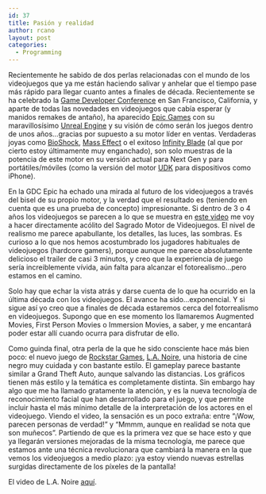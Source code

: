 ```yaml
---
id: 37
title: Pasión y realidad
author: rcano
layout: post
categories:
  - Programming
---
```

<div style="clear: both; text-align: center;">
</div>

Recientemente he sabido de dos perlas relacionadas con el mundo de los videojuegos que ya me están haciendo salivar y anhelar que el tiempo pase más rápido para llegar cuanto antes a finales de década. Recientemente se ha celebrado la [Game Developer Conference][1] en San Francisco, California, y aparte de todas las novedades en videojuegos que cabía esperar (y manidos remakes de antaño), ha aparecido [Epic Games][2] con su maravillosísimo [Unreal Engine][3] y su visión de cómo serán los juegos dentro de unos años&#8230;gracias por supuesto a su motor líder en ventas. Verdaderas joyas como [BioShock][4], [Mass Effect][5] o el exitoso [Infinity Blade][6] (al que por cierto estoy últimamente muy enganchado), son solo muestras de la potencia de este motor en su versión actual para Next Gen y para portátiles/móviles (como la versión del motor [UDK][7] para dispositivos como iPhone).

En la GDC Epic ha echado una mirada al futuro de los videojuegos a través del bisel de su propio motor, y la verdad que el resultado es (teniendo en cuenta que es una prueba de concepto) impresionante. Si dentro de 3 o 4 años los videojuegos se parecen a lo que se muestra en [este video][8] me voy a hacer directamente acólito del Sagrado Motor de Videojuegos. El nivel de realismo me parece apabullante, los detalles, las luces, las sombras. Es curioso a lo que nos hemos acostumbrado los jugadores habituales de videojuegos (hardcore gamers), porque aunque me parece absolutamente delicioso el trailer de casi 3 minutos, y creo que la experiencia de juego sería increiblemente vívida, aún falta para alcanzar el fotorealismo&#8230;pero estamos en el camino.

Solo hay que echar la vista atrás y darse cuenta de lo que ha ocurrido en la última década con los videojuegos. El avance ha sido&#8230;exponencial. Y si sigue así yo creo que a finales de década estaremos cerca del fotorrealismo en videojuegos. Supongo que en ese momento los llamaremos Augmented Movies, First Person Movies o Immersion Movies, a saber, y me encantará poder estar allí cuando ocurra para disfrutar de ello.

Como guinda final, otra perla de la que he sido consciente hace más bien poco: el nuevo juego de [Rockstar Games][9], [L.A. Noire][10], una historia de cine negro muy cuidada y con bastante estilo. El gameplay parece bastante similar a Grand Theft Auto, aunque salvando las distancias. Los gráficos tienen más estilo y la temática es completamente distinta. Sin embargo hay algo que me ha llamado gratamente la atención, y es la nueva tecnología de reconocimiento facial que han desarrollado para el juego, y que permite incluir hasta el más mínimo detalle de la interpretación de los actores en el videojuego. Viendo el video, la sensación es un poco extraña: entre &#8220;¡Wow, parecen personas de verdad!&#8221; y &#8220;Mmmm, aunque en realidad se nota que son muñecos&#8221;. Partiendo de que es la primera vez que se hace esto y que ya llegarán versiones mejoradas de la misma tecnología, me parece que estamos ante una técnica revolucionara que cambiará la manera en la que vemos los videojuegos a medio plazo: ¡ya estoy viendo nuevas estrellas surgidas directamente de los píxeles de la pantalla!

El video de L.A. Noire [aquí][11].

 [1]: http://www.gdconf.com/
 [2]: http://www.epicgames.com/
 [3]: http://www.unrealengine.com/
 [4]: http://www.bioshockgame.com/
 [5]: http://masseffect.bioware.com/
 [6]: http://www.epicgames.com/infinityblade/
 [7]: http://www.udk.com/
 [8]: http://uk.ign.com/videos/2011/03/08/see-the-next-generation-of-video-games-in-action
 [9]: http://www.rockstargames.com/
 [10]: http://www.rockstargames.com/lanoire/
 [11]: http://www.youtube.com/rockstargames#p/a/u/1/q2EG5J05048
